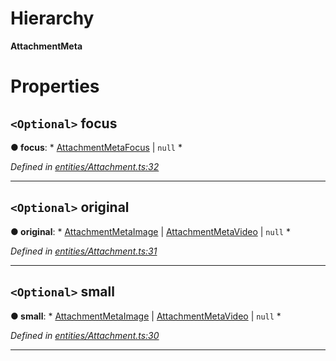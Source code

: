 

# Hierarchy

**AttachmentMeta**

# Properties

<a id="focus"></a>

## `<Optional>` focus

**● focus**: * [AttachmentMetaFocus](_entities_attachment_.attachmentmetafocus.md) &#124; `null`
*

*Defined in [entities/Attachment.ts:32](https://github.com/aendrew/core/blob/a43c578/src/entities/Attachment.ts#L32)*

___
<a id="original"></a>

## `<Optional>` original

**● original**: * [AttachmentMetaImage](_entities_attachment_.attachmentmetaimage.md) &#124; [AttachmentMetaVideo](_entities_attachment_.attachmentmetavideo.md) &#124; `null`
*

*Defined in [entities/Attachment.ts:31](https://github.com/aendrew/core/blob/a43c578/src/entities/Attachment.ts#L31)*

___
<a id="small"></a>

## `<Optional>` small

**● small**: * [AttachmentMetaImage](_entities_attachment_.attachmentmetaimage.md) &#124; [AttachmentMetaVideo](_entities_attachment_.attachmentmetavideo.md) &#124; `null`
*

*Defined in [entities/Attachment.ts:30](https://github.com/aendrew/core/blob/a43c578/src/entities/Attachment.ts#L30)*

___

